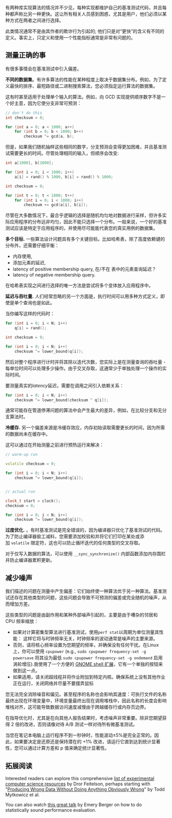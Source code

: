 
有两种库实现算法的情况并不少见，每种实现都维护自己的基准测试代码，并且每种都声称比另一种更快。这让所有相关人员感到困惑，尤其是用户，他们必须以某种方式在两者之间进行选择。

此类情况通常不是由其作者的欺诈行为引起的; 他们只是对“更快”的含义有不同的定义。事实上，只定义和使用一个性能指标通常是非常有问题的。

## 测量正确的事

有很多事情会在基准测试中引入偏差。


**不同的数据集**。有许多算法的性能在某种程度上取决于数据集分布。例如，为了定义最快的排序、最短路径或二进制搜索算法，您必须指定运行算法的数据集。

这有时甚至适用于处理单个输入的算法。例如，向 GCD 实现提供顺序数字不是一个好主意，因为它使分支非常可预测：

```c++
// don't do this
int checksum = 0;

for (int a = 0; a < 1000; a++)
    for (int b = 0; b < 1000; b++)
        checksum ^= gcd(a, b);
```

但是，如果我们随机抽样这些相同的数字，分支预测会变得更加困难，并且基准测试需要更长的时间。尽管处理相同的输入，但顺序会改变:

```c++
int a[1000], b[1000];

for (int i = 0; i < 1000; i++)
    a[i] = rand() % 1000, b[i] = rand() % 1000;

int checksum = 0;

for (int t = 0; t < 1000; t++)
    for (int i = 0; i < 1000; i++)
        checksum += gcd(a[i], b[i]);
```


尽管在大多数情况下，最合乎逻辑的选择是随机均匀地对数据进行采样，但许多实际应用程序的分布远非均匀，因此不能只选择一个分布。一般来说，一个好的基准测试应该是特定于应用程序的，并使用尽可能能代表您的真实用例的数据集。

**多个目标.** 一些算法设计问题具有多个关键目标。比如哈希表，除了高度依赖键的分布外，还需要仔细平衡：

- 内存使用,
- 添加元素的延迟,
- latency of positive membership query,  在/不在 表中的元素查询延迟？
- latency of negative membership query.

在哈希表实现之间进行选择的唯一方法是尝试将多个变体放入应用程序中。

**延迟与吞吐量.** 人们经常忽略的另一个方面是，执行时间可以用多种方式定义，即使是单个查询也是如此。

当你编写这样的代码时：

```c++
for (int i = 0; i < N; i++)
    q[i] = rand();

int checksum = 0;

for (int i = 0; i < N; i++)
    checksum ^= lower_bound(q[i]);
```


然后对整个程序进行计时并将其除以迭代次数，您实际上是在测量查询的吞吐量 - 每单位时间可以处理多少操作。由于交叉存取，这通常少于单独处理一个操作的实际时间。

要测量真实的*latency*延迟，需要在调用之间引入依赖关系：

```c++
for (int i = 0; i < N; i++)
    checksum ^= lower_bound(checksum ^ q[i]);
```

通常可能存在管道停滞问题的算法中会产生最大的差异，例如，在比较分支和无分支算法时。

**冷缓存.** 另一个偏差来源是冷缓存效应，内存初始读取需要更长的时间，因为所需的数据尚未在缓存中。

这可以通过在开始测量之前进行预热运行来解决：

```c++
// warm-up run

volatile checksum = 0;

for (int i = 0; i < N; i++)
    checksum ^= lower_bound(q[i]);


// actual run

clock_t start = clock();
checksum = 0;

for (int i = 0; i < N; i++)
    checksum ^= lower_bound(q[i]);
```


**过度优化.** 。有时基准测试是完全错误的，因为编译器只优化了基准测试的代码。为了防止编译器偷工减料，您需要添加校验和并将它们打印在某处或添加 `volatile` 限定符，这也可以防止循环迭代的任何类型的交叉存取。

对于仅写入数据的算法，可以使用 `__sync_synchronize()` 内部函数添加内存围栏并防止编译器累积更新。

## 减少噪声


我们描述的问题在测量中产生偏差：它们始终使一种算法优于另一种算法。基准测试还存在其他类型的问题，这些问题会导致不可预测的偏差或完全随机的噪声，从而增加方差。


这些类型的问题是由副作用和某种外部噪声引起的，主要是由于嘈杂的邻居和 CPU 频率缩放：

- 如果对计算密集型算法进行基准测试，使用`perf stat`以周期为单位测量其性能： 这样它将与时钟频率无关，时钟频率的波动通常是噪声的主要来源。
- 否则，请将核心频率设置为您期望的频率，并确保没有任何干扰。在Linux上，你可以使用 `cpupower` (e.g., `sudo cpupower frequency-set -g powersave` 将其设为最低 `sudo cpupower frequency-set -g ondemand` 启用涡轮增压).我使用了一个方便的 [GNOME shell 扩展](https://extensions.gnome.org/extension/1082/cpufreq/)，它有一个单独的按钮来做到这一点。
- 如果适用，请关闭超线程并将作业附加到特定内核。确保系统上没有其他作业正在运行，关闭网络并尽量不要摆弄鼠标

您无法完全消除噪音和偏见。甚至程序的名称也会影响其速度：可执行文件的名称最终出现在环境变量中，环境变量最终出现在调用堆栈中，因此名称的长度会影响堆栈对齐，这可能导致数据访问速度减慢由于跨越缓存行或内存页边界。

在指导优化时，尤其是在向其他人报告结果时，考虑噪声非常重要。除非您期望获得 2 倍的改进，否则请像对待 A/B 测试一样对待所有微基准测试。

当您在笔记本电脑上运行程序不到一秒钟时，性能波动±5%是完全正常的。因此，如果要决定是还原还是保持潜在的 +1% 改进，请运行它直到达到统计显著性，您可以通过计算方差和 p 值来确定统计显著性。

## 拓展阅读

Interested readers can explore this comprehensive [list of experimental computer science resources](https://www.cs.huji.ac.il/w~feit/exp/related.html) by Dror Feitelson, perhaps starting with "[Producing Wrong Data Without Doing Anything Obviously Wrong](http://eecs.northwestern.edu/~robby/courses/322-2013-spring/mytkowicz-wrong-data.pdf)" by Todd Mytkowicz et al.

You can also watch [this great talk](https://www.youtube.com/watch?v=r-TLSBdHe1A) by Emery Berger on how to do statistically sound performance evaluation.
